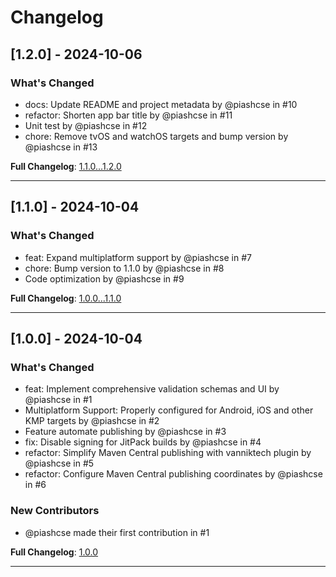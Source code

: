 # Changelog

## [1.2.0] - 2024-10-06

### What's Changed
- docs: Update README and project metadata by @piashcse in #10
- refactor: Shorten app bar title by @piashcse in #11
- Unit test by @piashcse in #12
- chore: Remove tvOS and watchOS targets and bump version by @piashcse in #13

**Full Changelog**: [1.1.0...1.2.0](https://github.com/piashcse/ZodKmp/compare/1.1.0...1.2.0)

---

## [1.1.0] - 2024-10-04

### What's Changed
- feat: Expand multiplatform support by @piashcse in #7
- chore: Bump version to 1.1.0 by @piashcse in #8
- Code optimization by @piashcse in #9

**Full Changelog**: [1.0.0...1.1.0](https://github.com/piashcse/ZodKmp/compare/1.0.0...1.1.0)

---

## [1.0.0] - 2024-10-04

### What's Changed
- feat: Implement comprehensive validation schemas and UI by @piashcse in #1
- Multiplatform Support: Properly configured for Android, iOS and other KMP targets by @piashcse in #2
- Feature automate publishing by @piashcse in #3
- fix: Disable signing for JitPack builds by @piashcse in #4
- refactor: Simplify Maven Central publishing with vanniktech plugin by @piashcse in #5
- refactor: Configure Maven Central publishing coordinates by @piashcse in #6

### New Contributors
- @piashcse made their first contribution in #1

**Full Changelog**: [1.0.0](https://github.com/piashcse/ZodKmp/commits/1.0.0)

---